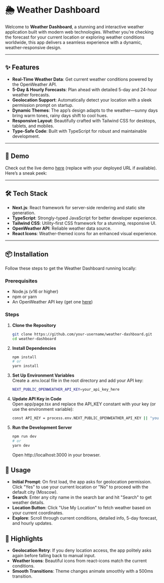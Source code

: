 # 🌦️ Weather Dashboard

Welcome to **Weather Dashboard**, a stunning and interactive weather application built with modern web technologies. Whether you're checking the forecast for your current location or exploring weather conditions worldwide, this app delivers a seamless experience with a dynamic, weather-responsive design.

---

## ✨ Features

- **Real-Time Weather Data**: Get current weather conditions powered by the OpenWeather API.
- **5-Day & Hourly Forecasts**: Plan ahead with detailed 5-day and 24-hour weather forecasts.
- **Geolocation Support**: Automatically detect your location with a sleek permission prompt on startup.
- **Dynamic Themes**: The app’s design adapts to the weather—sunny days bring warm tones, rainy days shift to cool hues.
- **Responsive Layout**: Beautifully crafted with Tailwind CSS for desktops, tablets, and mobiles.
- **Type-Safe Code**: Built with TypeScript for robust and maintainable development.

---

## 🚀 Demo

Check out the live demo [here](https://weather-app-one-rosy-19.vercel.app/) (replace with your deployed URL if available).  
Here’s a sneak peek:

---

## 🛠️ Tech Stack

- **Next.js**: React framework for server-side rendering and static site generation.
- **TypeScript**: Strongly-typed JavaScript for better developer experience.
- **Tailwind CSS**: Utility-first CSS framework for a stunning, responsive UI.
- **OpenWeather API**: Reliable weather data source.
- **React Icons**: Weather-themed icons for an enhanced visual experience.

---

## 📦 Installation

Follow these steps to get the Weather Dashboard running locally:

### Prerequisites

- Node.js (v16 or higher)
- npm or yarn
- An OpenWeather API key (get one [here](https://openweathermap.org/api))

### Steps

1. **Clone the Repository**

   ```bash
   git clone https://github.com/your-username/weather-dashboard.git
   cd weather-dashboard
   ```

2. **Install Dependencies**

   ```bash
   npm install
   # or
   yarn install
   ```

3. **Set Up Environment Variables**<br/>
   Create a .env.local file in the root directory and add your API key:
   ```bash
   NEXT_PUBLIC_OPENWEATHER_API_KEY=your_api_key_here
   ```
4. **Update API Key in Code**<br/>
   Open app/page.tsx and replace the API_KEY constant with your key (or use the environment variable):

   ```bash
   const API_KEY = process.env.NEXT_PUBLIC_OPENWEATHER_API_KEY || "your_default_key";
   ```

5. **Run the Development Server**<br/>
   ```bash
   npm run dev
   # or
   yarn dev
   ```
   Open http://localhost:3000 in your browser.

## 🎨 Usage

- **Initial Prompt**: On first load, the app asks for geolocation permission. Click "Yes" to use your current location or "No" to proceed with the default city (Moscow).
- **Search**: Enter any city name in the search bar and hit "Search" to get weather details.
- **Location Button**: Click "Use My Location" to fetch weather based on your current coordinates.
- **Explore**: Scroll through current conditions, detailed info, 5-day forecast, and hourly updates.

## 🌟 Highlights

- **Geolocation Retry**: If you deny location access, the app politely asks again before falling back to manual input.
- **Weather Icons**: Beautiful icons from react-icons match the current conditions.
- **Smooth Transitions**: Theme changes animate smoothly with a 500ms transition.

